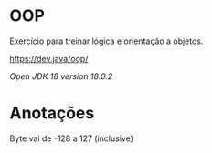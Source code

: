 # OOP
Exercício para treinar lógica e orientação a objetos.

<https://dev.java/oop/>

*Open JDK 18 version 18.0.2*

# Anotações
Byte vai de -128 a 127 (inclusive)
